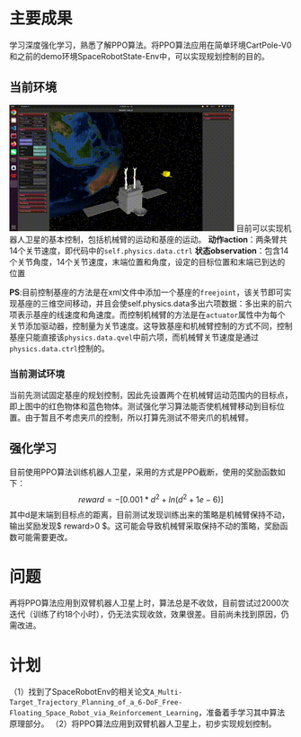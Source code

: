 # 主要成果
学习深度强化学习，熟悉了解PPO算法。将PPO算法应用在简单环境CartPole-V0和之前的demo环境SpaceRobotState-Env中，可以实现规划控制的目的。

## 当前环境
![SpaceRobotEnv](env.gif)
目前可以实现机器人卫星的基本控制，包括机械臂的运动和基座的运动。
**动作action**：两条臂共14个关节速度，即代码中的`self.physics.data.ctrl`
**状态observation**：包含14个关节角度，14个关节速度，末端位置和角度，设定的目标位置和末端已到达的位置

**PS**:目前控制基座的方法是在xml文件中添加一个基座的`freejoint`，该关节即可实现基座的三维空间移动，并且会使self.physics.data多出六项数据：多出来的前六项表示基座的线速度和角速度。而控制机械臂的方法是在`actuator`属性中为每个关节添加驱动器，控制量为关节速度。这导致基座和机械臂控制的方式不同，控制基座只能直接该`physics.data.qvel`中前六项，而机械臂关节速度是通过`physics.data.ctrl`控制的。

### 当前测试环境
当前先测试固定基座的规划控制，因此先设置两个在机械臂运动范围内的目标点，即上图中的红色物体和蓝色物体。测试强化学习算法能否使机械臂移动到目标位置。由于暂且不考虑夹爪的控制，所以打算先测试不带夹爪的机械臂。

## 强化学习
目前使用PPO算法训练机器人卫星，采用的方式是PPO截断，使用的奖励函数如下：
$$ reward = -[0.001*d^2 + ln(d^2 + 1e-6)] $$
其中d是末端到目标点的距离，目前测试发现训练出来的策略是机械臂保持不动，输出奖励发现$ reward>0 $。这可能会导致机械臂采取保持不动的策略，奖励函数可能需要更改。

# 问题
再将PPO算法应用到双臂机器人卫星上时，算法总是不收敛，目前尝试过2000次迭代（训练了约18个小时），仍无法实现收敛，效果很差。目前尚未找到原因，仍需改进。

# 计划
（1）找到了SpaceRobotEnv的相关论文`A_Multi-Target_Trajectory_Planning_of_a_6-DoF_Free-Floating_Space_Robot_via_Reinforcement_Learning`，准备着手学习其中算法原理部分。
（2）将PPO算法应用到双臂机器人卫星上，初步实现规划控制。